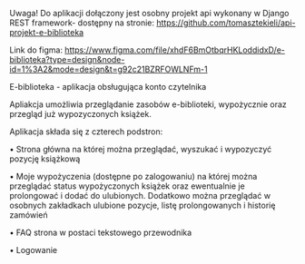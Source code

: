 Uwaga! Do aplikacji dołączony jest osobny projekt api wykonany w Django REST framework- dostępny na stronie: https://github.com/tomasztekieli/api-projekt-e-biblioteka

Link do figma:
https://www.figma.com/file/xhdF6BmOtbqrHKLoddidxD/e-biblioteka?type=design&node-id=1%3A2&mode=design&t=g92c21BZRFOWLNFm-1

E-biblioteka - aplikacja obsługująca konto czytelnika

Apliakcja umożliwia przeglądanie zasobów e-biblioteki, wypożycznie oraz przegląd już wypozyczonych książek.

Aplikacja składa się z czterech podstron:

• Strona główna na której można przeglądać, wyszukać i wypozyczyć pozycję książkową

• Moje wypożyczenia (dostępne po zalogowaniu) na której można przeglądać status wypożyczonych książek oraz ewentualnie je prolongować i dodać do ulubionych. Dodatkowo można przeglądać w osobnych zakładkach ulubione pozycje, listę prolongowanych i historię zamówień

• FAQ strona w postaci tekstowego przewodnika

• Logowanie
 
